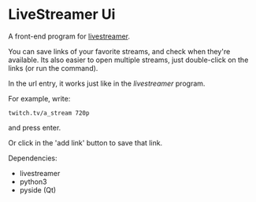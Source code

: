 LiveStreamer Ui
===============


A front-end program for [livestreamer](https://github.com/chrippa/livestreamer "livestreamer").


You can save links of your favorite streams, and check when they're available. Its also easier to open multiple streams, just double-click on the links (or run the command).


In the url entry, it works just like in the _livestreamer_ program.


For example, write:

    twitch.tv/a_stream 720p

and press enter.


Or click in the 'add link' button to save that link.


Dependencies:

* livestreamer
* python3
* pyside (Qt)